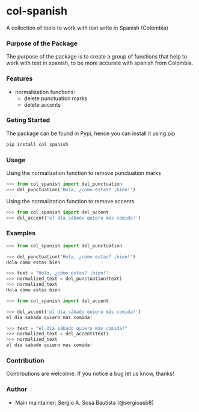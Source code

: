 # col-spanish
A collection of tools to work with text write in Spanish (Colombia)


### Purpose of the Package
The purpose of the package is to create a group of functions that help to work with text in spanish, to be more accurate with spanish from Colombia.

### Features
+ normalization functions:
    - delete punctuation marks
    - delete accents

### Geting Started
The package can be found in Pypi, hence you can install it using pip
```bash
pip install col_spanish
```

### Usage
Using the normalization function to remove punctuation marks
```python
>>> from col_spanish import del_punctuation
>>> del_punctuation('Hola, ¿cómo estas? ¡bien!')
```

Using the normalization function to remove accents
```python
>>> from col_spanish import del_accent
>>> del_accent('el día sábado quiero más comida!')
```

### Examples
```python
>>> from col_spanish import del_punctuation

>>> del_punctuation('Hola, ¿cómo estas? ¡bien!')
Hola cómo estas bien

>>> text = "Hola, ¿cómo estas? ¡bien!"
>>> normalized_text = del_punctuation(text)
>>> normalized_text
Hola cómo estas bien
```

```python
>>> from col_spanish import del_accent

>>> del_accent('el día sábado quiero más comida!')
el dia sabado quiero mas comida!

>>> text = "el día sábado quiero más comida!"
>>> normalized_text = del_accent(text)
>>> normalized_text
el dia sabado quiero mas comida!
```

### Contribution
Contributions are welcolme.
If you notice a bug let us know, thanks!

### Author
+ Main maintainer: Sergio A. Sosa Bautista (@sergioasb8)